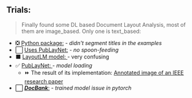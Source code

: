 ## Trials: 
>Finally found some DL based Document Layout Analysis, most of them are image_based. Only one is text_based: <br>

- :negative_squared_cross_mark: [Python package:](https://github.com/Layout-Parser/layout-parser) - *didn't segment titles in the examples*<br>
- :white_large_square: [Uses PubLayNet:](https://github.com/hpanwar08/detectron2) - *no spoon-feeding*<br>
- :black_large_square: [LayoutLM model: ](https://github.com/microsoft/unilm/tree/master/layoutlm) - very confusing<br>
- :white_check_mark: [PubLayNet: ](https://github.com/phamquiluan/PubLayNet) - *model loading*<br>
  - :fast_forward: The result of its implementation: [Annotated image of an IEEE research paper](https://github.com/harshitaggarwal01/IntraMIC/blob/master/Outline_Creator/ieee-research-paper.png)
- :white_large_square: [**_DocBank_**:](https://github.com/doc-analysis/DocBank) - *trained model issue in pytorch*<br>
